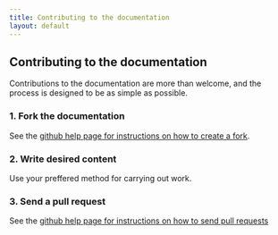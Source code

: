 ```yaml
---
title: Contributing to the documentation
layout: default
---
```


## Contributing to the documentation

Contributions to the documentation are more than welcome, and the process is designed to be as simple as possible.

### 1\. Fork the documentation

See the [github help page for instructions on how to create a fork](http://help.github.com/fork-a-repo/).

### 2\. Write desired content

Use your preffered method for carrying out work.

### 3\. Send a pull request

See the [github help page for instructions on how to send pull requests](http://help.github.com/send-pull-requests/)